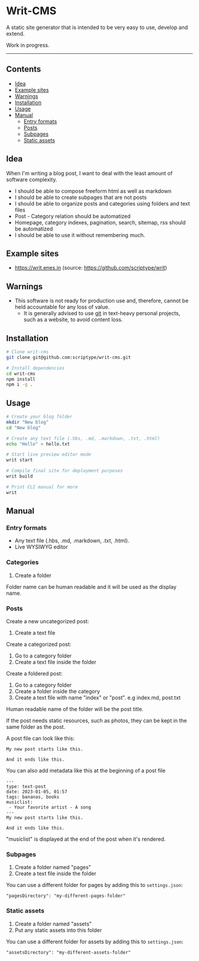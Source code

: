 # Writ-CMS

A static site generator that is intended to be very easy to use, develop and extend.

Work in progress.

***

## Contents

- [Idea](https://github.com/scriptype/writ-cms#idea)
- [Example sites](https://github.com/scriptype/writ-cms#example-sites)
- [Warnings](https://github.com/scriptype/writ-cms#warnings)
- [Installation](https://github.com/scriptype/writ-cms#installation)
- [Usage](https://github.com/scriptype/writ-cms#usage)
- [Manual](https://github.com/scriptype/writ-cms#maual)
  - [Entry formats](https://github.com/scriptype/writ-cms#entry-formats)
  - [Posts](https://github.com/scriptype/writ-cms#posts)
  - [Subpages](https://github.com/scriptype/writ-cms#subpages)
  - [Static assets](https://github.com/scriptype/writ-cms#static-assets)

## Idea

When I'm writing a blog post, I want to deal with the least amount of software complexity.

- I should be able to compose freeform html as well as markdown
- I should be able to create subpages that are not posts
- I should be able to organize posts and categories using folders and text files
- Post - Category relation should be automatized
- Homepage, category indexes, pagination, search, sitemap, rss should be automatized
- I should be able to use it without remembering much.

## Example sites

- https://writ.enes.in (source: https://github.com/scriptype/writ)

## Warnings

- This software is not ready for production use and, therefore, cannot be held accountable for any loss of value.
  - It is generally advised to use [git](https://git-scm.com/doc) in text-heavy personal projects, such as a website, to avoid content loss.

## Installation

```sh
# Clone writ-cms
git clone git@github.com:scriptype/writ-cms.git

# Install dependencies
cd writ-cms
npm install
npm i -g .
```

## Usage

```sh
# Create your blog folder
mkdir "New blog"
cd "New blog"

# Create any text file (.hbs, .md, .markdown, .txt, .html)
echo "Hello" > hello.txt

# Start live preview editor mode
writ start

# Compile final site for deployment purposes
writ build

# Print CLI manual for more
writ
```

## Manual

### Entry formats

- Any text file (.hbs, .md, .markdown, .txt, .html).
- Live WYSIWYG editor

### Categories

1) Create a folder

Folder name can be human readable and it will be used as the display name.

### Posts

Create a new uncategorized post:
1) Create a text file

Create a categorized post:
1) Go to a category folder
2) Create a text file inside the folder

Create a foldered post:
1) Go to a category folder
2) Create a folder inside the category
3) Create a text file with name "index" or "post". e.g index.md, post.txt

Human readable name of the folder will be the post title.

If the post needs static resources, such as photos, they can be kept in the same
folder as the post.

A post file can look like this:

```
My new post starts like this.

And it ends like this.
```

You can also add metadata like this at the beginning of a post file
```
---
type: text-post
date: 2023-01-05, 01:57
tags: bananas, books
musiclist:
 - Your favorite artist - A song
---
My new post starts like this.

And it ends like this.
```

"musiclist" is displayed at the end of the post when it's rendered.

### Subpages

1) Create a folder named "pages"
2) Create a text file inside the folder

You can use a different folder for pages by adding this to `settings.json`:

```
"pagesDirectory": "my-different-pages-folder"
```

### Static assets

1) Create a folder named "assets"
2) Put any static assets into this folder

You can use a different folder for assets by adding this to `settings.json`:

```
"assetsDirectory": "my-different-assets-folder"
```
